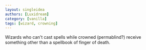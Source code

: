 ```yaml
---
layout: singleidea
authors: [Luxidream]
category: [vanilla]
tags: [wizard, crowning]
---
```

Wizards who can't cast spells while crowned (permablind?) receive something other than a spellbook of finger of death.
